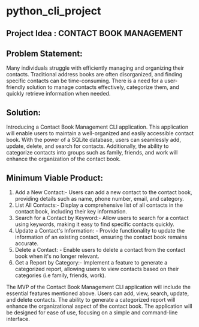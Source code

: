 # python_cli_project

## Project Idea : CONTACT BOOK MANAGEMENT

## Problem Statement:
Many individuals struggle with efficiently managing and organizing their contacts. Traditional address books are often disorganized, and finding specific contacts can be time-consuming. There is a need for a user-friendly solution to manage contacts effectively, categorize them, and quickly retrieve information when needed.

## Solution:
Introducing a Contact Book Management CLI application. This application will enable users to maintain a well-organized and easily accessible contact book. With the power of a SQLite database, users can seamlessly add, update, delete, and search for contacts. Additionally, the ability to categorize contacts into groups such as family, friends, and work will enhance the organization of the contact book.

## Minimum Viable Product:
1. Add a New Contact:- Users can add a new contact to the contact book, providing details such as name, phone number, email, and category.
2. List All Contacts:- Display a comprehensive list of all contacts in the contact book, including their key information.
3. Search for a Contact by Keyword:- Allow users to search for a contact using keywords, making it easy to find specific contacts quickly.
4. Update a Contact's Information: - Provide functionality to update the information of an existing contact, ensuring the contact book remains accurate.
5. Delete a Contact: - Enable users to delete a contact from the contact book when it's no longer relevant.
6. Get a Report by Category:- Implement a feature to generate a categorized report, allowing users to view contacts based on their categories (i.e family, friends, work).

The MVP of the Contact Book Management CLI application will include the essential features mentioned above. Users can add, view, search, update, and delete contacts. The ability to generate a categorized report will enhance the organizational aspect of the contact book. The application will be designed for ease of use, focusing on a simple and  command-line interface.